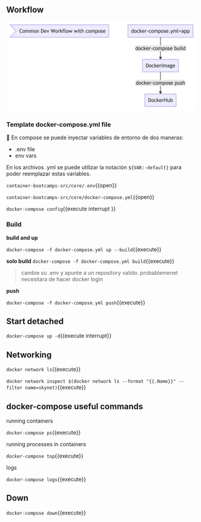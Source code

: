 
## Workflow

![1](assets/workflow.png)




### Template docker-compose.yml file

💉 En compose se puede inyectar variables de entorno de dos maneras:
- .env file
- env vars

En los archivos .yml se puede utilizar la notación `${VAR:-default}` para poder reemplazar estas variables.

`container-bootcamps-src/core/.env`{{open}}

`container-bootcamps-src/core/docker-compose.yml`{{open}}



`docker-compose config`{{execute interrupt }}

### Build

**build and up**


`docker-compose -f docker-compose.yml up --build`{{execute}}


**solo build**
`docker-compose -f docker-compose.yml build`{{execute}}


> cambie su .env y apunte a un repository valido.
> probablemenet necesitara de hacer docker login

**push**

`docker-compose -f docker-compose.yml push`{{execute}}

## Start detached

`docker-compose up -d`{{execute interrupt}}




## Networking

`docker network ls`{{execute}}

`docker network inspect $(docker network ls --format "{{.Name}}" --filter name=skynet)`{{execute}}


## docker-compose useful commands


running containers

`docker-compose ps`{{execute}}

running processes in containers

`docker-compose top`{{execute}}

logs

`docker-compose logs`{{execute}}



## Down
`docker-compose down`{{execute}}